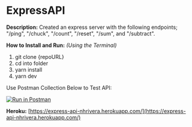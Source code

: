 # ExpressAPI

**Description:**
Created an express server with the following endpoints; "/ping", "/chuck", "/count", "/reset", "/sum", and "/subtract".

**How to Install and Run:**
_(Using the Terminal)_

1.  git clone {repoURL}
2.  cd into folder
3.  yarn install
4.  yarn dev

Use Postman Collection Below to Test API:

[![Run in Postman](https://run.pstmn.io/button.svg)](https://app.getpostman.com/run-collection/92e1be258089383dfa16)

**Heroku:**
[https://express-api-nhrivera.herokuapp.com/](https://express-api-nhrivera.herokuapp.com/)
